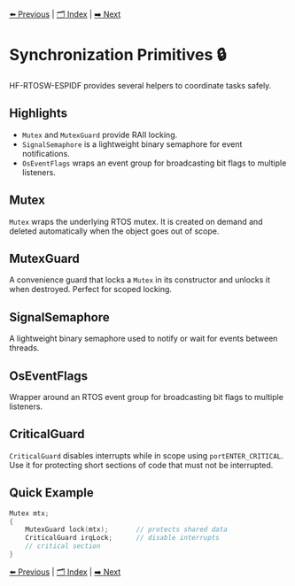 [⬅️ Previous](BaseThread.md) | [🗂️ Index](index.md) | [➡️ Next](Queues.md)

# Synchronization Primitives 🔒

HF-RTOSW-ESPIDF provides several helpers to coordinate tasks safely.

## Highlights
- `Mutex` and `MutexGuard` provide RAII locking.
- `SignalSemaphore` is a lightweight binary semaphore for event notifications.
- `OsEventFlags` wraps an event group for broadcasting bit flags to multiple listeners.

## Mutex
`Mutex` wraps the underlying RTOS mutex. It is created on demand and deleted automatically when the object goes out of scope.

## MutexGuard
A convenience guard that locks a `Mutex` in its constructor and unlocks it when destroyed. Perfect for scoped locking.

## SignalSemaphore
A lightweight binary semaphore used to notify or wait for events between threads.

## OsEventFlags
Wrapper around an RTOS event group for broadcasting bit flags to multiple listeners.

## CriticalGuard
`CriticalGuard` disables interrupts while in scope using `portENTER_CRITICAL`. Use it for protecting short sections of code that must not be interrupted.

## Quick Example
```cpp
Mutex mtx;
{
    MutexGuard lock(mtx);       // protects shared data
    CriticalGuard irqLock;      // disable interrupts
    // critical section
}
```

[⬅️ Previous](BaseThread.md) | [🗂️ Index](index.md) | [➡️ Next](Queues.md)
